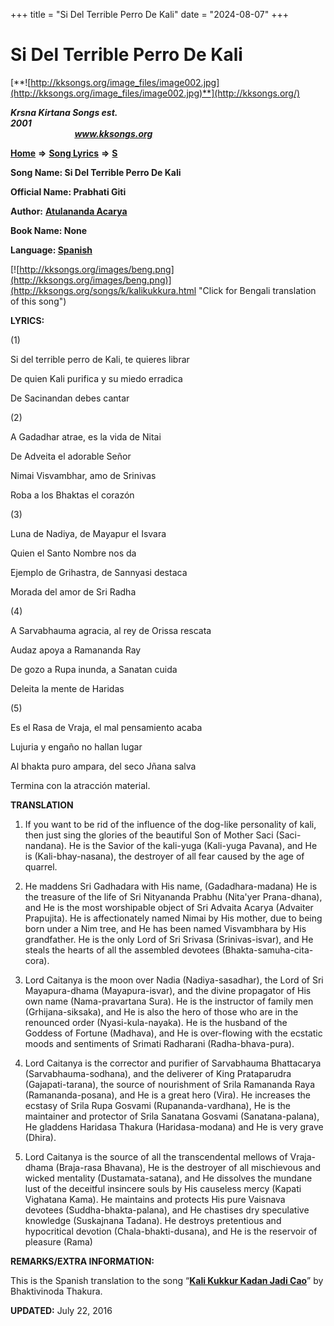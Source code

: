 +++
title = "Si Del Terrible Perro De Kali"
date = "2024-08-07"
+++

# Si Del Terrible Perro De Kali
[**![http://kksongs.org/image_files/image002.jpg](http://kksongs.org/image_files/image002.jpg)**](http://kksongs.org/)

**_Krsna Kirtana Songs est. 2001_**                                                                                                                                                 **_www.kksongs.org_**

**[Home](http://kksongs.org/)** **⇒** **[Song Lyrics](http://kksongs.org/lyrics.html)** **⇒** **[S](http://kksongs.org/songs/song_s.html)**

**Song Name: Si Del Terrible Perro De Kali**

**Official Name: Prabhati Giti**

**Author:** [**Atulananda Acarya**](http://kksongs.org/authors/list/atulananda.html)

**Book Name: None**

**Language: [Spanish](http://kksongs.org/language/list/spanish.html)**

[![http://kksongs.org/images/beng.png](http://kksongs.org/images/beng.png)](http://kksongs.org/songs/k/kalikukkura.html "Click for Bengali translation of this song")

**LYRICS:**

(1)

Si del terrible perro de Kali, te quieres librar

De quien Kali purifica y su miedo erradica

De Sacinandan debes cantar

(2)

A Gadadhar atrae, es la vida de Nitai

De Adveita el adorable Señor

Nimai Visvambhar, amo de Srinivas

Roba a los Bhaktas el corazón

(3)

Luna de Nadiya, de Mayapur el Isvara

Quien el Santo Nombre nos da

Ejemplo de Grihastra, de Sannyasi destaca

Morada del amor de Sri Radha

(4)

A Sarvabhauma agracia, al rey de Orissa rescata

Audaz apoya a Ramananda Ray

De gozo a Rupa inunda, a Sanatan cuida

Deleita la mente de Haridas

(5)

Es el Rasa de Vraja, el mal pensamiento acaba

Lujuria y engaño no hallan lugar

Al bhakta puro ampara, del seco Jñana salva

Termina con la atracción material.

**TRANSLATION**

1) If you want to be rid of the influence of the dog-like personality of kali, then just sing the glories of the beautiful Son of Mother Saci (Saci-nandana). He is the Savior of the kali-yuga (Kali-yuga Pavana), and He is (Kali-bhay-nasana), the destroyer of all fear caused by the age of quarrel.

2) He maddens Sri Gadhadara with His name, (Gadadhara-madana) He is the treasure of the life of Sri Nityananda Prabhu (Nita'yer Prana-dhana), and He is the most worshipable object of Sri Advaita Acarya (Advaiter Prapujita). He is affectionately named Nimai by His mother, due to being born under a Nim tree, and He has been named Visvambhara by His grandfather. He is the only Lord of Sri Srivasa (Srinivas-isvar), and He steals the hearts of all the assembled devotees (Bhakta-samuha-cita-cora).

3) Lord Caitanya is the moon over Nadia (Nadiya-sasadhar), the Lord of Sri Mayapura-dhama (Mayapura-isvar), and the divine propagator of His own name (Nama-pravartana Sura). He is the instructor of family men (Grhijana-siksaka), and He is also the hero of those who are in the renounced order (Nyasi-kula-nayaka). He is the husband of the Goddess of Fortune (Madhava), and He is over-flowing with the ecstatic moods and sentiments of Srimati Radharani (Radha-bhava-pura).

4) Lord Caitanya is the corrector and purifier of Sarvabhauma Bhattacarya (Sarvabhauma-sodhana), and the deliverer of King Prataparudra (Gajapati-tarana), the source of nourishment of Srila Ramananda Raya (Ramananda-posana), and He is a great hero (Vira). He increases the ecstasy of Srila Rupa Gosvami (Rupananda-vardhana), He is the maintainer and protector of Srila Sanatana Gosvami (Sanatana-palana), He gladdens Haridasa Thakura (Haridasa-modana) and He is very grave (Dhira).

5) Lord Caitanya is the source of all the transcendental mellows of Vraja-dhama (Braja-rasa Bhavana), He is the destroyer of all mischievous and wicked mentality (Dustamata-satana), and He dissolves the mundane lust of the deceitful insincere souls by His causeless mercy (Kapati Vighatana Kama). He maintains and protects His pure Vaisnava devotees (Suddha-bhakta-palana), and He chastises dry speculative knowledge (Suskajnana Tadana). He destroys pretentious and hypocritical devotion (Chala-bhakti-dusana), and He is the reservoir of pleasure (Rama)

**REMARKS/EXTRA INFORMATION:**

This is the Spanish translation to the song “**[Kali Kukkur Kadan Jadi Cao](http://kksongs.org/songs/k/kalikukkura.html)**” by Bhaktivinoda Thakura.

**UPDATED:** July 22, 2016